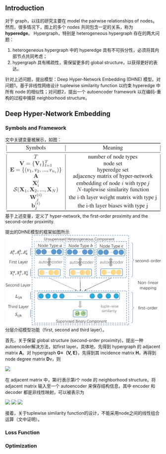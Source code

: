 ## Introduction ##

  对于 graph，以往的研究主要在 model the pairwise relationships of nodes。然而，很多情况下，图上的多个 nodes 共同包含一定的关系，称为 **hyperedge**。
  Hypergraph，特别是 heterogeneous hypergraph 存在的两大问题：
  1. heterogeneous hypergraph 中的 hyperedge 具有不可拆分性，必须将其内部节点共同考虑；
  2. hypergraph 具有稀疏性，需保留更多的 global structure，以获得更好的表达。
  
针对上述问题，提出模型：Deep Hyper-Network Embedding (DHNE) 模型。对问题1，基于非线性网络设计 tuplewise similarity function 以约束 hyperedge 中所有 node 的相似性；对问题2，提出一个 autoencoder framework 以在编码-重构的过程中捕获 neighborhood structure。

## Deep Hyper-Network Embedding ##
### Symbols and Framework ###
文中关键变量被展示，如图：
![image](https://github.com/limaosen0/Paper-Talk/blob/master/paper-note/AAAI2018/Structural_deep_embedding_for_hyper-networks/images/fig1.jpg)
基于上述变量，定义了 hyper-network, the first-order proximity and the second-order proximity.

提出的DHNE模型的框架如图所示
![image](https://github.com/limaosen0/Paper-Talk/blob/master/paper-note/AAAI2018/Structural_deep_embedding_for_hyper-networks/images/fig2.jpg)
分层介绍模型功能（first, second and third layer）。

首先，关于保留 global structure (second-order proximity)，提出一种autoencoder解决方法，如first layer。具体地，先得到 hypergraph 的 adjacent matrix **A**。对 hypergraph **G=（V, E）**，先得到其 incidence matrix **H**，再得到 node degree matrix **D**v，则

<img src="http://chart.googleapis.com/chart?cht=tx&chl= \mathbf{A}=\mathbf{HH}^{\rm{T}}-\mathbf{D}_v" style="border:none;">

在 adjacent matrix 中，第i行表示第i个 node 的 neighborhood structure。将 adjacent matrix 输入至一个 autoencoder 来保存结构信息，其中 encoder 和 decoder 都是非线性映射，可以被表示为

<img src="http://chart.googleapis.com/chart?cht=tx&chl= \mathbf{X}_i=\sigma(\mathbf{W}^{(1)}\mathbf{A}_i \+ \mathbf{b}^{(1)})" style="border:none;">
<img src="http://chart.googleapis.com/chart?cht=tx&chl= \hat{\mathbf{A}}_i=\sigma(\hat{\mathbf{W}}^{(1)}\mathbf{A}_i \+ \hat{\mathbf{b}}^{(1)})" style="border:none;">

<img src="http://latex.codecogs.com/gif.latex? \mathbf{X}_i=\sigma(\mathbf{W}^{(1)}\mathbf{A}_i + \mathbf{b}^{(1)})" />


接着，关于tuplewise similarity function的设计，不能采用node之间的线性组合运算（文中证明）。

### Loss Function ###
### Optimization ###
